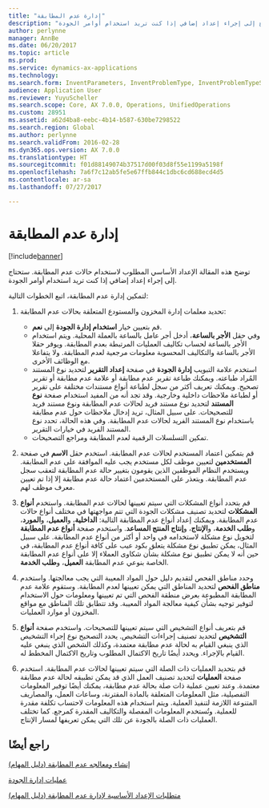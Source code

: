 ```yaml
---
title: "إدارة عدم المطابقة"
description: "توضح هذه المقالة الإعداد الأساسي المطلوب لاستخدام حالات عدم المطابقة. ستحتاج إلى إجراء إعداد إضافي إذا كنت تريد استخدام أوامر الجودة."
author: perlynne
manager: AnnBe
ms.date: 06/20/2017
ms.topic: article
ms.prod: 
ms.service: dynamics-ax-applications
ms.technology: 
ms.search.form: InventParameters, InventProblemType, InventProblemTypeSetup, InventQuarantineZone, InventTestDiagnosticType, InventTestReportSetup, SysUserManagement
audience: Application User
ms.reviewer: YuyuScheller
ms.search.scope: Core, AX 7.0.0, Operations, UnifiedOperations
ms.custom: 28951
ms.assetid: a62d4ba8-eebc-4b14-b587-630be7298522
ms.search.region: Global
ms.author: perlynne
ms.search.validFrom: 2016-02-28
ms.dyn365.ops.version: AX 7.0.0
ms.translationtype: HT
ms.sourcegitcommit: f01d88149074b37517d00f03d8f55e1199a5198f
ms.openlocfilehash: 7a6f7c12ab5fe5e67ffb844c1dbc6cd688ecd4d5
ms.contentlocale: ar-sa
ms.lasthandoff: 07/27/2017

---
```


# <a name="nonconformance-management"></a>إدارة عدم المطابقة

[!include[banner](../includes/banner.md)]


توضح هذه المقالة الإعداد الأساسي المطلوب لاستخدام حالات عدم المطابقة. ستحتاج إلى إجراء إعداد إضافي إذا كنت تريد استخدام أوامر الجودة.

لتمكين إدارة عدم المطابقة، اتبع الخطوات التالية:

1.  تحديد معلمات إدارة المخزون والمستودع المتعلقة بحالات عدم المطابقة:
    -   قم بتعيين خيار **استخدام إدارة الجودة** إلى **نعم**.
    -   وفي حقل **الأجر بالساعة**، أدخل أجر عامل بالساعة بالعملة المحلية. ويتم استخدام الأجر بالساعة لحساب تكاليف العمليات المرتبطة بعدم المطابقة. ويوفر حقلا الأجر بالساعة والتكاليف المحسوبة معلومات مرجعية لعدم المطابقة. ولا يتفاعلا مع الوظائف الأخرى.
    -   ‏‫استخدم علامة التبويب **إدارة الجودة** في صفحة **إعداد التقرير** لتحديد نوع المستند المُراد طباعته. ويمكنك طباعة تقرير عدم مطابقة أو علامة عدم مطابقة أو تقرير تصحيح.‬ ويمكنك تعريف أكثر من سجل لطباعة أنواع مستندات مختلفة على تقرير أو لطباعة ملاحظات داخلية وخارجية. وقد تجد أنه من المفيد استخدام صفحة **نوع المستند** لتحديد نوع مستند فريد لحالات عدم المطابقة ونوع مستند فريد للتصحيحات. على سبيل المثال، تريد إدخال ملاحظات حول عدم مطابقة باستخدام نوع المستند الفريد لحالات عدم المطابقة. وفي هذه الحالة، تحدد نوع المستند الفريد في خيارات التقرير.
    -   تمكين التسلسلات الرقمية لعدم المطابقة ومراجع التصحيحات.

2.  قم بتمكين اعتماد المستخدم لحالات عدم المطابقة. استخدم حقل **الاسم** في صفحة **المستخدمين** لتعيين موظف لكل مستخدم يجب عليه الموافقة على عدم المطابقة. ويستخدم النظام الموظفين الذين يقومون بتغيير حالة عدم المطابقة لتعقب سجل عدم المطابقة. ويتعذر على المستخدمين اعتماد حالة عدم مطابقة إلا إذا تم تعيين معرف موظف لهم.
3.  قم بتحدد أنواع المشكلات التي سيتم تعيينها لحالات عدم المطابقة. واستخدم **أنواع المشكلات** لتحديد تصنيف مشكلات الجودة التي تتم مواجهتها في مختلف أنواع حالات عدم المطابقة. ويمكنك إعداد أنواع عدم المطابقة التالية: **الداخلية**، و**العميل**، و**المورد**، و**طلب الخدمة**، و**الإنتاج**، و**إنتاج المنتج المساعد**. واستخدم صفحة **أنواع عدم المطابقة** لتخويل نوع مشكلة لاستخدامه في واحد أو أكثر من أنواع عدم المطابقة. على سبيل المثال، يمكن تطبيق نوع مشكلة يتعلق بكود عيب على كافة أنواع عدم المطابقة، في حين أنه لا يمكن تطبيق نوع مشكلة بشأن شكاوى العملاء إلا على أنواع عدم المطابقة الخاصة بنوعي عدم المطابقة **العميل**، و**طلب الخدمة**.
4.  وحدد مناطق الفحص لتقديم دليل حول المواد المعيبة التي يجب معالجتها. واستخدم **مناطق الفحص** لتحديد المناطق التي يمكن تعيينها لعدم المطابقة. وستقوم علامة عدم المطابقة المطبوعة بعرض منطقة الفحص التي تم تعيينها ومعلومات حول الاستخدام لتوفير توجيه بشأن كيفية معالجة المواد المعيبة. وقد تتطابق تلك المناطق مع مواقع المخزون أو موارد العمليات.
5.  قم بتعريف أنواع التشخيص التي سيتم تعيينها للتصحيحات. واستخدم صفحة **أنواع التشخيص** لتحديد تصنيف إجراءات التشخيص. يحدد التصحيح نوع إجراء التشخيص الذي ينبغي القيام به لحالة عدم مطابقة معتمدة، وكذلك الشخص الذي ينبغي عليه القيام بالإجراء. ويحدد أيضًا تاريخ الاكتمال المطلوب وتاريخ الاكتمال المخطط له.
6.  قم بتحديد العمليات ذات الصلة التي سيتم تعيينها لحالات عدم المطابقة. استخدم صفحة **العمليات** لتحديد تصنيف العمل الذي قد يمكن تطبيقه لحالة عدم مطابقة معتمدة. وعند تعيين عملية ذات صلة بحالة عدم مطابقة، يمكنك أيضًا توفير المعلومات التفصيلية، مثل المعلومات المتعلقة بالمادة المقترنة، وساعات العمل، والمصاريف المتنوعة اللازمة لتنفيذ العملية. ويتم استخدام هذه المعلومات لاحتساب تكلفة مقدرة للعملية. وتُستخدم المعلومات المفصلة والتكاليف المقدرة كمرجع. كما تختلف العمليات ذات الصلة بالجودة عن تلك التي يمكن تعريفها لمسار الإنتاج.


<a name="see-also"></a>راجع أيضًا
--------

[إنشاء ومعالجه عدم المطابقة (دليل المهام)](/dynamics365/unified-operations/supply-chain/inventory/tasks/create-process-non-conformance)

[عمليات إدارة الجودة](quality-management-processes.md)

[متطلبات الإعداد الأساسية لإدارة عدم المطابقة (دليل المهام)](/dynamics365/unified-operations/supply-chain/inventory/tasks/set-up-prerequisites-nonconformance-management)

